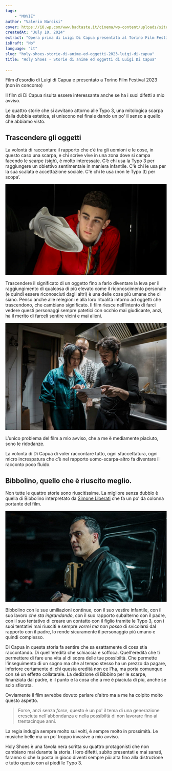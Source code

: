```yaml
---
tags: 
    - "MOVIE"
author: "Valerio Narcisi"
cover: https://i0.wp.com/www.badtaste.it/cinema/wp-content/uploads/sites/1/2024/07/holy-shoes-cover.jpg?fit=1280%2C720&quality=85&strip=all&ssl=1
createdAt: "July 10, 2024"
extract: "Opera prima di Luigi Di Capua presentata al Torino Film Festival 2023 investiga l’umana attitutinde di transcendere gli oggetti e di quattro tentativi di usare le scarpe per raggiungere un riconoscimento a questo mondo."
isDraft: "No"
language: "it"
slug: "holy-shoes-storie-di-anime-ed-oggetti-2023-luigi-di-capua"
title: "Holy Shoes - Storie di anime ed oggetti di Luigi Di Capua"

---
```

Film d’esordio di Luigi di Capua e presentato a Torino Film Festival 2023 (non in concorso)

Il film di Di Capua risulta essere interessante anche se ha i suoi difetti a mio avviso.

Le quattro storie che si avvitano attorno alle Typo 3, una mitologica scarpa dalla dubbia estetica, si uniscono nel finale dando un po' il senso a quello che abbiamo visto.

## Trascendere gli oggetti

La volontà di raccontare il rapporto che c’è tra gli uomioni e le cose, in questo caso una scarpa, e chi scrive vive in una zona dove si campa facendo le scarpe (sigh), è molto interessate. C’è chi usa la Typo 3 per raggiungere un obiettivo sentimentale in maniera infantile. C'è chi le usa per la sua scalata e accettazione sociale. C'è chi le usa (non le Typo 3) per scopa’.

![Untitled](Holy_Shoes_-_Luigi_di_Capua_955b7d8173bb426ba2cba150e9913cc0/Untitled1.png)

Trascendere il significato di un oggetto fino a farlo diventare la leva per il raggiungimento di qualcosa di più elevato come il riconoscimento personale (e quindi essere riconosciuti dagli altri) è una delle cose più umane che ci siano. Penso anche alle relegioni e alla loro ritualità intorno ad oggetti che trascendono, che cambiano significato. Il film riesce nell’intento di farci vedere questi personaggi sempre patetici con occhio mai giudicante, anzi, ha il merito di farceli sentire vicini e mai alieni.

![Untitled](Holy_Shoes_-_Luigi_di_Capua_955b7d8173bb426ba2cba150e9913cc0/Untitled2.png)

L’unico problema del film a mio avviso, che a me è mediamente piaciuto, sono le ridodanze. 

La volontà di Di Capua di voler raccontare tutto, ogni sfaccettatura, ogni micro increspatura che c’è nel rapporto uomo-scarpa-altro fa diventare il racconto poco fluido.

## Bibbolino, quello che è riuscito meglio.

Non tutte le quattro storie sono riuscitissime. La migliore senza dubbio è quella di Bibbolino interpretato da [Simone Liberati](https://letterboxd.com/actor/simone-liberati/) che fa un po’ da colonna portante del film.

![Untitled](Holy_Shoes_-_Luigi_di_Capua_955b7d8173bb426ba2cba150e9913cc0/Untitled3.png)

Bibbolino con le sue umiliazioni continue, con il suo vestire infantile, con il suo lavoro *che sta ingrandando*, con il suo rapporto subalterno con il padre, con il suo tentativo di creare un contatto con il figlio tramite le Typo 3, con i suoi tentativi mai riusciti e sempre *vorrei ma non posso* di svicolarsi dal rapporto con il padre, lo rende sicuramente il personaggio più umano e quindi complesso.

Di Capua in questa storia fa sentire che sa esattamente di cosa stia raccontando. Di quell'eredità che schiaccia e soffoca. Quell'eredità che ti permettere di fare una vita al di sopra delle tue possibiltà. Che permette l'inseguimento di un sogno ma che al tempo stesso ha un prezzo da pagare, inferiore certamente di chi questa eredità non ce l'ha, ma porta comunque con sé un effetto collatarale.
La dedizione di Bibbino per le scarpe, finanziata dal padre, è il punto e la cosa che a me è piaciuta di più, anche se solo sfiorata. 

Ovviamente il film avrebbe dovuto parlare d'altro ma a me ha colpito molto questo aspetto.

> Forse, anzi senza *forse*, questo è un po' il tema di una generazione cresciuta nell'abbondanza e nella possibiltà di non lavorare fino ai trentacinque anni.


La regia indugia sempre molto sui volti, è sempre molto in prossimità. Le musiche belle ma un po’ troppo invasive a mio avviso.

Holy Shoes è una favola nera scritta su quattro protagonisti che non cambiano mai durante la storia. I loro difetti, subito presentati e mai sanati, faranno si che la posta in gioco diventi sempre più alta fino alla distruzione e tutto questo con ai piedi le Typo 3.



